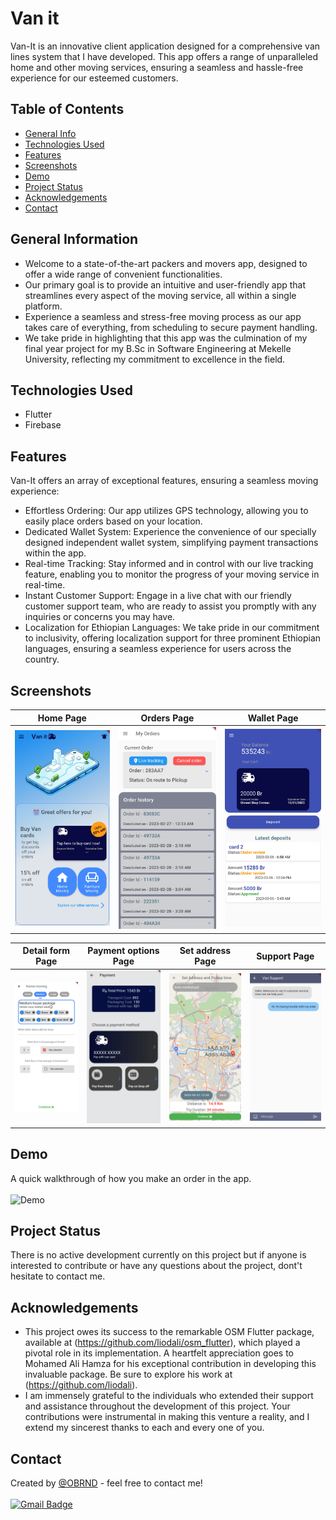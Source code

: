 # Van it

Van-It is an innovative client application designed for a comprehensive van lines system that I have developed.
This app offers a range of unparalleled home and other moving services, ensuring a seamless and hassle-free experience for our esteemed customers.

## Table of Contents
* [General Info](#general-information)
* [Technologies Used](#technologies-used)
* [Features](#features)
* [Screenshots](#screenshots)
* [Demo](#demo)
* [Project Status](#project-status)
* [Acknowledgements](#acknowledgements)
* [Contact](#contact)
<!-- * [License](#license) -->

## General Information
- Welcome to a state-of-the-art packers and movers app, designed to offer a wide range of convenient functionalities.
- Our primary goal is to provide an intuitive and user-friendly app that streamlines every aspect of the moving service, all within a single platform.
- Experience a seamless and stress-free moving process as our app takes care of everything, from scheduling to secure payment handling.
- We take pride in highlighting that this app was the culmination of my final year project for my B.Sc in Software Engineering at Mekelle University, reflecting my commitment to excellence in the field.

## Technologies Used
- Flutter 
- Firebase 

## Features
Van-It offers an array of exceptional features, ensuring a seamless moving experience:
- Effortless Ordering: Our app utilizes GPS technology, allowing you to easily place orders based on your location.
- Dedicated Wallet System: Experience the convenience of our specially designed independent wallet system, simplifying payment transactions within the app.
- Real-time Tracking: Stay informed and in control with our live tracking feature, enabling you to monitor the progress of your moving service in real-time.
- Instant Customer Support: Engage in a live chat with our friendly customer support team, who are ready to assist you promptly with any inquiries or concerns you may have.
- Localization for Ethiopian Languages: We take pride in our commitment to inclusivity, offering localization support for three prominent Ethiopian languages, ensuring a seamless experience for users across the country.

## Screenshots

| Home Page              | Orders Page            | Wallet Page            |
| ---------------------- | ---------------------- | ---------------------- | 
| ![Home](Screenshots/Home.jpg) | ![Order](Screenshots/Orders.jpg) | ![Wallet](Screenshots/wallet.jpg) |

| Detail form Page       | Payment options Page   | Set address Page       | Support Page           |
| ---------------------- | ---------------------- | ---------------------- | ---------------------- | 
| ![Details](Screenshots/Details.jpg) | ![Payment](Screenshots/payment.jpg) | ![Set Address](Screenshots/SetAddress.jpg) | ![Support](Screenshots/Support.jpg)

## Demo
A quick walkthrough of how you make an order in the app. <br><br>
<img src="Screenshots/Vanit_Recording.gif?raw=true" alt="Demo" height="600">

## Project Status
 There is no active development currently on this project but if anyone is interested to contribute or have any questions about the project, dont't hesitate to contact me.</br>

## Acknowledgements
- This project owes its success to the remarkable OSM Flutter package, available at (https://github.com/liodali/osm_flutter), which played a pivotal role in its implementation.
 A heartfelt appreciation goes to Mohamed Ali Hamza for his exceptional contribution in developing this invaluable package. Be sure to explore his work at (https://github.com/liodali).
- I am immensely grateful to the individuals who extended their support and assistance throughout the development of this project. Your contributions were instrumental in making this venture a reality, and I    extend my sincerest thanks to each and every one of you.

## Contact
Created by [@OBRND](https://github.com/OBRND) - feel free to contact me!</br></br>
<a href="mailto:obsannew@gmail.com">
    <img src="https://img.shields.io/badge/-obsannew@gmail.com-c14438?style=flat-square&logo=Gmail&logoColor=white" alt="Gmail Badge">
  </a>
  
